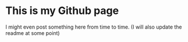 # This is my Github page
I might even post something here from time to time.
(I will also update the readme at some point)
